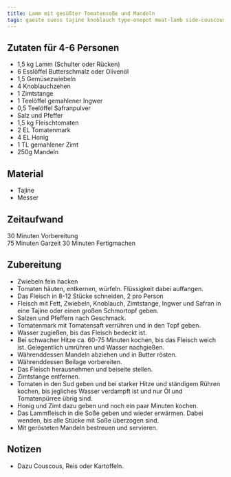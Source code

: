 ```yaml
---
title: Lamm mit gesüßter Tomatensoße und Mandeln
tags: gaeste suess tajine knoblauch type-onepot meat-lamb side-couscous
---
```

## Zutaten für 4-6 Personen
* 1,5 kg Lamm (Schulter oder Rücken)
* 6 Esslöffel Butterschmalz oder Olivenöl
* 1,5 Gemüsezwiebeln
* 4 Knoblauchzehen
* 1 Zimtstange
* 1 Teelöffel gemahlener Ingwer
* 0,5 Teelöffel Safranpulver
* Salz und Pfeffer
* 1,5 kg Fleischtomaten
* 2 EL Tomatenmark
* 4 EL Honig
* 1 TL gemahlener Zimt
* 250g Mandeln

## Material
 * Tajine
 * Messer

## Zeitaufwand
 30 Minuten Vorbereitung  
 75 Minuten Garzeit
 30 Minuten Fertigmachen

## Zubereitung
 * Zwiebeln fein hacken
 * Tomaten häuten, entkernen, würfeln. Flüssigkeit dabei auffangen.
 * Das Fleisch in 8-12 Stücke schneiden, 2 pro Person
 * Fleisch mit Fett, Zwiebeln, Knoblauch, Zimtstange, Ingwer und Safran in eine Tajine oder einen großen Schmortopf geben.
 * Salzen und Pfeffern nach Geschmack.
 * Tomatenmark mit Tomatensaft verrühren und in den Topf geben.
 * Wasser zugießen, bis das Fleisch bedeckt ist.
 * Bei schwacher Hitze ca. 60-75 Minuten kochen, bis das Fleisch weich ist. Gelegentlich umrühren und Wasser nachgießen.
 * Währenddessen Mandeln abziehen und in Butter rösten.
 * Währenddessen Beilage vorbereiten.
 * Das Fleisch herausnehmen und beiseite stellen.
 * Zimtstange entfernen.
 * Tomaten in den Sud geben und bei starker Hitze und ständigem Rühren kochen, bis jegliches Wasser verdampft ist und nur Öl und Tomatenpürree übrig sind.
 * Honig und Zimt dazu geben und noch ein paar Minuten kochen.
 * Das Lammfleisch in die Soße geben und wieder erwärmen. Dabei wenden, bis alle Stücke mit Soße überzogen sind.
 * Mit gerösteten Mandeln bestreuen und servieren. 

## Notizen
* Dazu Couscous, Reis oder Kartoffeln.
